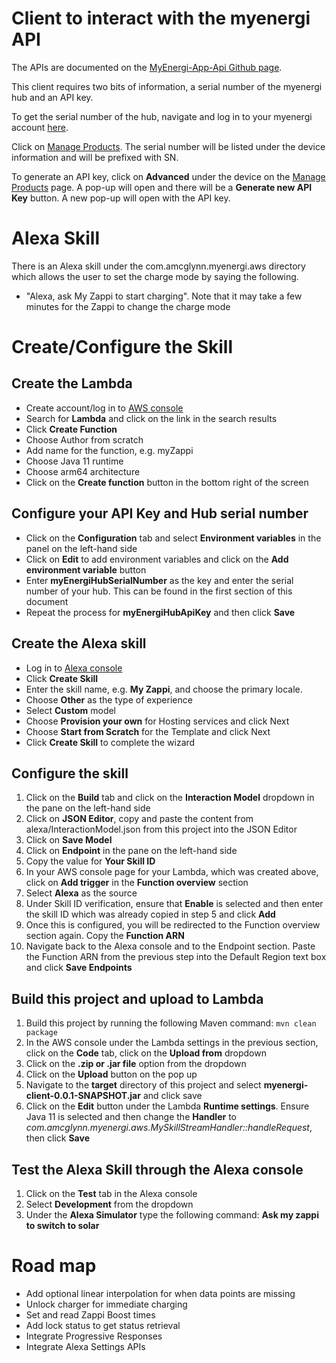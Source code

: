 # Client to interact with the myenergi API

The APIs are documented on the [MyEnergi-App-Api Github page](https://github.com/twonk/MyEnergi-App-Api).

This client requires two bits of information, a serial number of the myenergi hub and an API key.

To get the serial number of the hub, navigate and log in to your myenergi account [here](https://myaccount.myenergi.com/).

Click on [Manage Products](https://myaccount.myenergi.com/location#products). The serial number will be listed under
the device information and will be prefixed with SN.

To generate an API key, click on **Advanced** under the device on the [Manage Products](https://myaccount.myenergi.com/location#products) page.
A pop-up will open and there will be a **Generate new API Key** button. A new pop-up will open with the API key.

# Alexa Skill
There is an Alexa skill under the com.amcglynn.myenergi.aws directory which allows the user to set the charge mode
by saying the following.
* "Alexa, ask My Zappi to start charging". Note that it may take a few minutes for the Zappi to change the charge mode

# Create/Configure the Skill

## Create the Lambda
* Create account/log in to [AWS console](https://aws.amazon.com/console/)
* Search for **Lambda** and click on the link in the search results
* Click **Create Function**
* Choose Author from scratch
* Add name for the function, e.g. myZappi
* Choose Java 11 runtime
* Choose arm64 architecture
* Click on the **Create function** button in the bottom right of the screen

## Configure your API Key and Hub serial number
* Click on the **Configuration** tab and select **Environment variables** in the panel on the left-hand side
* Click on **Edit** to add environment variables and click on the **Add environment variable** button
* Enter **myEnergiHubSerialNumber** as the key and enter the serial number of your hub. This can be found in the first section of this document
* Repeat the process for **myEnergiHubApiKey** and then click **Save**

## Create the Alexa skill
* Log in to [Alexa console](https://developer.amazon.com/alexa/console/ask)
* Click **Create Skill**
* Enter the skill name, e.g. **My Zappi**, and choose the primary locale.
* Choose **Other** as the type of experience
* Select **Custom** model
* Choose **Provision your own** for Hosting services and click Next
* Choose **Start from Scratch** for the Template and click Next
* Click **Create Skill** to complete the wizard

## Configure the skill
1. Click on the **Build** tab and click on the **Interaction Model** dropdown in the pane on the left-hand side
2. Click on **JSON Editor**, copy and paste the content from alexa/InteractionModel.json from this project into the JSON Editor
3. Click on **Save Model**
4. Click on **Endpoint** in the pane on the left-hand side
5. Copy the value for **Your Skill ID**
6. In your AWS console page for your Lambda, which was created above, click on **Add trigger** in the **Function overview** section
7. Select **Alexa** as the source
8. Under Skill ID verification, ensure that **Enable** is selected and then enter the skill ID which was already copied in step 5 and click **Add**
9. Once this is configured, you will be redirected to the Function overview section again. Copy the **Function ARN**
10. Navigate back to the Alexa console and to the Endpoint section. Paste the Function ARN from the previous step into the Default Region text box and click **Save Endpoints**

## Build this project and upload to Lambda
1. Build this project by running the following Maven command: `mvn clean package`
2. In the AWS console under the Lambda settings in the previous section, click on the **Code** tab, click on the **Upload from** dropdown
3. Click on the **.zip or .jar file** option from the dropdown
4. Click on the **Upload** button on the pop up
5. Navigate to the **target** directory of this project and select **myenergi-client-0.0.1-SNAPSHOT.jar** and click save
6. Click on the **Edit** button under the Lambda **Runtime settings**. Ensure Java 11 is selected and then change the **Handler** to *com.amcglynn.myenergi.aws.MySkillStreamHandler::handleRequest*, then click **Save**

## Test the Alexa Skill through the Alexa console
1. Click on the **Test** tab in the Alexa console
2. Select **Development** from the dropdown
3. Under the **Alexa Simulator** type the following command: **Ask my zappi to switch to solar**

# Road map
* Add optional linear interpolation for when data points are missing
* Unlock charger for immediate charging
* Set and read Zappi Boost times
* Add lock status to get status retrieval
* Integrate Progressive Responses
* Integrate Alexa Settings APIs
